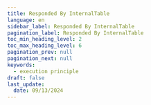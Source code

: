 ```yaml
---
title: Responded By InternalTable
language: en
sidebar_label: Responded By InternalTable
pagination_label: Responded By InternalTable
toc_min_heading_level: 2
toc_max_heading_level: 6
pagination_prev: null
pagination_next: null
keywords:
  - execution principle
draft: false
last_update:
  date: 09/13/2024
---
```


